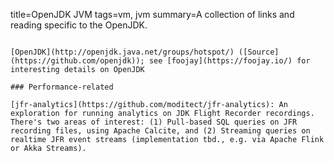 title=OpenJDK JVM
tags=vm, jvm
summary=A collection of links and reading specific to the OpenJDK.
~~~~~~

[OpenJDK](http://openjdk.java.net/groups/hotspot/) ([Source](https://github.com/openjdk)); see [foojay](https://foojay.io/) for interesting details on OpenJDK

### Performance-related

[jfr-analytics](https://github.com/moditect/jfr-analytics): An exploration for running analytics on JDK Flight Recorder recordings. There's two areas of interest: (1) Pull-based SQL queries on JFR recording files, using Apache Calcite, and (2) Streaming queries on realtime JFR event streams (implementation tbd., e.g. via Apache Flink or Akka Streams).


